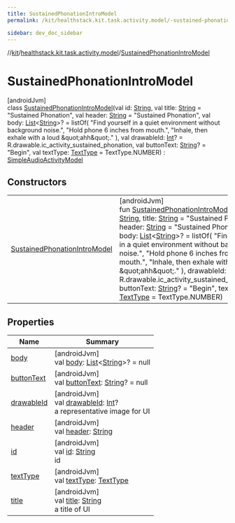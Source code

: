 ```yaml
---
title: SustainedPhonationIntroModel
permalink: /kit/healthstack.kit.task.activity.model/-sustained-phonation-intro-model/index.html

sidebar: dev_doc_sidebar
---
```

//[kit](../../../kit.html)/[healthstack.kit.task.activity.model](../index.html)/[SustainedPhonationIntroModel](index.html)



# SustainedPhonationIntroModel



[androidJvm]\
class [SustainedPhonationIntroModel](index.html)(val id: [String](https://kotlinlang.org/api/latest/jvm/stdlib/kotlin/-string/index.html), val title: [String](https://kotlinlang.org/api/latest/jvm/stdlib/kotlin/-string/index.html) = &quot;Sustained Phonation&quot;, val header: [String](https://kotlinlang.org/api/latest/jvm/stdlib/kotlin/-string/index.html) = &quot;Sustained Phonation&quot;, val body: [List](https://kotlinlang.org/api/latest/jvm/stdlib/kotlin.collections/-list/index.html)&lt;[String](https://kotlinlang.org/api/latest/jvm/stdlib/kotlin/-string/index.html)&gt;? = listOf(
        &quot;Find yourself in a quiet environment without background noise.&quot;,
        &quot;Hold phone 6 inches from mouth.&quot;,
        &quot;Inhale, then exhale with a loud \&quot;ahh\&quot;.&quot;
    ), val drawableId: [Int](https://kotlinlang.org/api/latest/jvm/stdlib/kotlin/-int/index.html)? = R.drawable.ic_activity_sustained_phonation, val buttonText: [String](https://kotlinlang.org/api/latest/jvm/stdlib/kotlin/-string/index.html)? = &quot;Begin&quot;, val textType: [TextType](../../healthstack.kit.ui/-text-type/index.html) = TextType.NUMBER) : [SimpleAudioActivityModel](../../healthstack.kit.task.activity.model.common/-simple-audio-activity-model/index.html)



## Constructors


| | |
|---|---|
| [SustainedPhonationIntroModel](-sustained-phonation-intro-model.html) | [androidJvm]<br>fun [SustainedPhonationIntroModel](-sustained-phonation-intro-model.html)(id: [String](https://kotlinlang.org/api/latest/jvm/stdlib/kotlin/-string/index.html), title: [String](https://kotlinlang.org/api/latest/jvm/stdlib/kotlin/-string/index.html) = &quot;Sustained Phonation&quot;, header: [String](https://kotlinlang.org/api/latest/jvm/stdlib/kotlin/-string/index.html) = &quot;Sustained Phonation&quot;, body: [List](https://kotlinlang.org/api/latest/jvm/stdlib/kotlin.collections/-list/index.html)&lt;[String](https://kotlinlang.org/api/latest/jvm/stdlib/kotlin/-string/index.html)&gt;? = listOf(         &quot;Find yourself in a quiet environment without background noise.&quot;,         &quot;Hold phone 6 inches from mouth.&quot;,         &quot;Inhale, then exhale with a loud \&quot;ahh\&quot;.&quot;     ), drawableId: [Int](https://kotlinlang.org/api/latest/jvm/stdlib/kotlin/-int/index.html)? = R.drawable.ic_activity_sustained_phonation, buttonText: [String](https://kotlinlang.org/api/latest/jvm/stdlib/kotlin/-string/index.html)? = &quot;Begin&quot;, textType: [TextType](../../healthstack.kit.ui/-text-type/index.html) = TextType.NUMBER) |


## Properties


| Name | Summary |
|---|---|
| [body](../../healthstack.kit.task.activity.model.common/-simple-audio-activity-model/body.html) | [androidJvm]<br>val [body](../../healthstack.kit.task.activity.model.common/-simple-audio-activity-model/body.html): [List](https://kotlinlang.org/api/latest/jvm/stdlib/kotlin.collections/-list/index.html)&lt;[String](https://kotlinlang.org/api/latest/jvm/stdlib/kotlin/-string/index.html)&gt;? = null |
| [buttonText](../../healthstack.kit.task.activity.model.common/-simple-audio-activity-model/button-text.html) | [androidJvm]<br>val [buttonText](../../healthstack.kit.task.activity.model.common/-simple-audio-activity-model/button-text.html): [String](https://kotlinlang.org/api/latest/jvm/stdlib/kotlin/-string/index.html)? = null |
| [drawableId](../../healthstack.kit.task.base/-step-model/drawable-id.html) | [androidJvm]<br>val [drawableId](../../healthstack.kit.task.base/-step-model/drawable-id.html): [Int](https://kotlinlang.org/api/latest/jvm/stdlib/kotlin/-int/index.html)?<br>a representative image for UI |
| [header](../../healthstack.kit.task.activity.model.common/-simple-audio-activity-model/header.html) | [androidJvm]<br>val [header](../../healthstack.kit.task.activity.model.common/-simple-audio-activity-model/header.html): [String](https://kotlinlang.org/api/latest/jvm/stdlib/kotlin/-string/index.html) |
| [id](../../healthstack.kit.task.base/-step-model/id.html) | [androidJvm]<br>val [id](../../healthstack.kit.task.base/-step-model/id.html): [String](https://kotlinlang.org/api/latest/jvm/stdlib/kotlin/-string/index.html)<br>id |
| [textType](../../healthstack.kit.task.activity.model.common/-simple-audio-activity-model/text-type.html) | [androidJvm]<br>val [textType](../../healthstack.kit.task.activity.model.common/-simple-audio-activity-model/text-type.html): [TextType](../../healthstack.kit.ui/-text-type/index.html) |
| [title](../../healthstack.kit.task.base/-step-model/title.html) | [androidJvm]<br>val [title](../../healthstack.kit.task.base/-step-model/title.html): [String](https://kotlinlang.org/api/latest/jvm/stdlib/kotlin/-string/index.html)<br>a title of UI |

